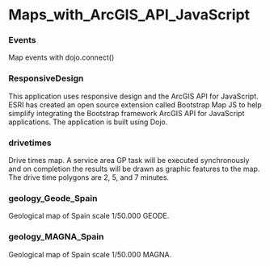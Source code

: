 # Maps_with_ArcGIS_API_JavaScript


### Events	
Map events with dojo.connect()	

### ResponsiveDesign
This application uses responsive design and the ArcGIS API for JavaScript. 
ESRI has created an open source extension called Bootstrap Map JS to help simplify integrating the Bootstrap framework ArcGIS API for JavaScript applications. The application is built using Dojo.	

### drivetimes
Drive times map. A service area GP task will be executed synchronously and on completion the results will be drawn as graphic features to the map. The drive time polygons are 2, 5, and 7 minutes.

### geology_Geode_Spain
Geological map of Spain scale 1/50.000 GEODE.

### geology_MAGNA_Spain
Geological map of Spain scale 1/50.000 MAGNA.
